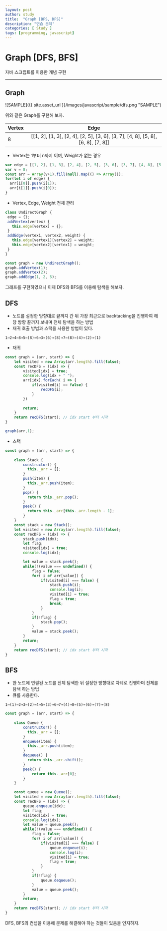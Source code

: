 ```yaml
---
layout: post
author: study
title:  "Graph [BFS, DFS]"
description: "연습 문제"
categories: [ Study ]
tags: [programming, javascript]
---
```



# Graph [DFS, BFS]
  자바 스크립트를 이용한 개념 구현
   
* * *

 ## Graph

  ![SAMPLE]({{ site.asset_url }}/images/javascript/sample/dfs.png "SAMPLE")

  위와 같은 Graph를 구현해 보자.

  | Vertex |	Edge | 
  |---| :---: | 
  | 8 |	[[1, 2], [1, 3], [2, 4], [2, 5], [3, 6], [3, 7], [4, 8], [5, 8], [6, 8], [7, 8]] |

  - Vertex는 1부터 n까지 이며, Weight가 없는 경우 

  ```javascript
  var edge = [[1, 2], [1, 3], [2, 4], [2, 5], [3, 6], [3, 7], [4, 8], [5, 8], [6, 8], [7, 8]];
  var v = 8;
  const arr = Array(v+1).fill(null).map(() => Array());
  for(let i of edge) {
    arr[i[0]].push(i[1]);
    arr[i[1]].push(i[0]);
  }
  ```

 - Vertex, Edge, Weight 전체 관리 

 ```javascript
class UndirectGraph {
  edge = {};
  addVertex(vertex) {
    this.edge[vertex] = {};
  }
  addEdge(vertex1, vertex2, weight) {
    this.edge[vertex1][vertex2] = weight;
    this.edge[vertex2][vertex1] = weight;
  }
}

const graph = new UndirectGraph();
graph.addVertex(1);
graph.addVertex(2);
graph.addEdge(1, 2, 5);
```

그래프를 구현하였으니 이제 DFS와 BFS를 이용해 탐색을 해보자.

 ## DFS
  - 노드를 설정한 방향대로 끝까지 간 뒤 가장 최근으로 backtacking을 진행하여 해당 방향 끝까지 보내며 전체 탐색을 하는 방법
  - 재귀 호출 방법과 스택을 사용한 방법이 있다.

 `1→2→4→8→5→(8)→6→3→(6)→(8)→7→(8)→(4)→(2)→(1)`

  - 재귀

```javascript
const graph = (arr, start) => {
    let visited = new Array(arr.length).fill(false);
    const recDFS = (idx) => { 
        visited[idx] = true;
        console.log(idx + " ");
        arr[idx].forEach( i => {
            if(visited[i] == false) {
                recDFS(i);
            }
        })
        
        return;
    }
    return recDFS(start); // idx start 부터 시작
}

graph(arr,1);
```

- 스택

```javascript
const graph = (arr, start) => {
    
    class Stack {
        constructor() {
          this._arr = [];
        }
        push(item) {
          this._arr.push(item);
        }
        pop() {
          return this._arr.pop();
        }
        peek() {
          return this._arr[this._arr.length - 1];
        }
    }
    const stack = new Stack();
    let visited = new Array(arr.length).fill(false);
    const recDFS = (idx) => { 
        stack.push(idx);
        let flag;
        visited[idx] = true;
        console.log(idx);

        let value = stack.peek();
        while(!(value === undefined)) {
            flag = false;
            for( i of arr[value]) {
                if(visited[i] === false) {
                    stack.push(i);
                    console.log(i);
                    visited[i] = true;
                    flag = true;
                    break;
                }
            }
            if(!flag) {
                stack.pop();
            }
            value = stack.peek();
        }
        return;
    }
    return recDFS(start); // idx start 부터 시작
}

```


## BFS

 - 한 노드에 연결된 노드를 전체 탐색한 뒤 설정한 방향대로 차례로 진행하며 전체를 탐색 하는 방법
 - 큐를 사용한다.

 `1→(1)→2→3→(2)→4→5→(3)→6→7→(4)→8→(5)→(6)→(7)→(8)`


```javascript
const graph = (arr, start) => {
    
    class Queue {
        constructor() {
          this._arr = [];
        }
        enqueue(item) {
          this._arr.push(item);
        }
        dequeue() {
          return this._arr.shift();
        }
        peek() {
            return this._arr[0];
        }
    }

    const queue = new Queue();
    let visited = new Array(arr.length).fill(false);
    const recBFS = (idx) => { 
        queue.enqueue(idx);
        let flag;
        visited[idx] = true;
        console.log(idx);
        let value = queue.peek();
        while(!(value === undefined)) {
            flag = false;
            for( i of arr[value]) {
                if(visited[i] === false) {
                    queue.enqueue(i);
                    console.log(i);
                    visited[i] = true;
                    flag = true;
                }
            }
            if(!flag) {
                queue.dequeue();
            }
            value = queue.peek();
        }
        return;
    }
    return recBFS(start); // idx start 부터 시작
}
```

 DFS, BFS의 컨셉을 이용해 문제를 해결해야 하는 것들이 있음을 인지하자.
